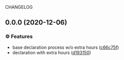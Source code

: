 CHANGELOG
## 0.0.0 (2020-12-06)


### ⚙️ Features

* base declaration process w/o extra hours ([c66c75f](https://github.com/flaudanum/declaration-asmat/commit/c66c75f3e9ebe2b811e71970daaac628c4ae6ef3))
* declaration with extra hours ([d193150](https://github.com/flaudanum/declaration-asmat/commit/d19315026f7b1c0cebead99be326d768548d528f))
